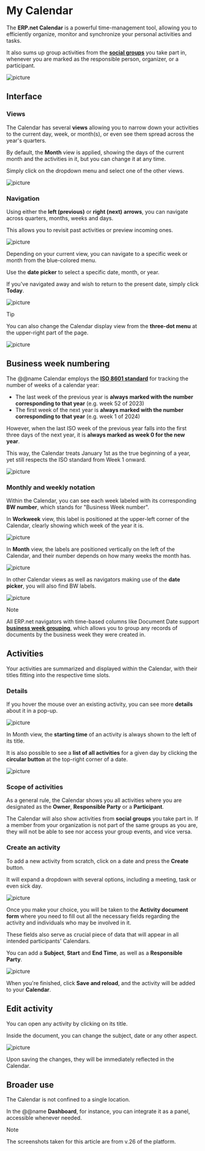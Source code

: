 # My Calendar

The **ERP.net Calendar** is a powerful time-management tool, allowing you to efficiently organize, monitor and synchronize your personal activities and tasks. 

It also sums up group activities from the **[social groups](groups/features-in-groups.md)** you take part in, whenever you are marked as the responsible person, organizer, or a participant. 

![picture](pictures/new_calendar_overview.png)

## Interface

### Views

The Calendar has several **views** allowing you to narrow down your activities to the current day, week, or month(s), or even see them spread across the year's quarters. 

By default, the **Month** view is applied, showing the days of the current month and the activities in it, but you can change it at any time.

Simply click on the dropdown menu and select one of the other views.

![picture](pictures/new_calendar_view.png)

### Navigation

Using either the **left (previous)** or **right (next)** **arrows**, you can navigate across quarters, months, weeks and days. 

This allows you to revisit past activities or preview incoming ones.

![picture](pictures/calendar_switch_monthss.png)

Depending on your current view, you can navigate to a specific week or month from the blue-colored menu.

Use the **date picker** to select a specific date, month, or year. 

If you've navigated away and wish to return to the present date, simply click **Today**.

![picture](pictures/calendar_mini.png)

> [!Tip]
> You can also change the Calendar display view from the **three-dot menu** at the upper-right part of the page.

![picture](pictures/calendar_view_modes.png)

## Business week numbering

The @@name Calendar employs the **[ISO 8601 standard](https://en.wikipedia.org/wiki/ISO_8601)** for tracking the number of weeks of a calendar year: 

- The last week of the previous year is **always marked with the number corresponding to that year** (e.g. week 52 of 2023)
- The first week of the next year is **always marked with the number corresponding to that year** (e.g. week 1 of 2024)

However, when the last ISO week of the previous year falls into the first three days of the next year, it is **always marked as week 0 for the new year**.

This way, the Calendar treats January 1st as the true beginning of a year, yet still respects the ISO standard from Week 1 onward.

![picture](pictures/week_zero.png)

### Monthly and weekly notation

Within the Calendar, you can see each week labeled with its corresponding **BW number**, which stands for "Business Week number".

In **Workweek** view, this label is positioned at the upper-left corner of the Calendar, clearly showing which week of the year it is.

![picture](pictures/business_week_view.png)

In **Month** view, the labels are positioned vertically on the left of the Calendar, and their number depends on how many weeks the month has.

![picture](pictures/business_week_monthvieww.png)

In other Calendar views as well as navigators making use of the **date picker**, you will also find BW labels.

![picture](pictures/business_week_mini.png)

> [!NOTE]
> All ERP.net navigators with time-based columns like Document Date support **[business week grouping](https://docs.erp.net/webclient/introduction/navigator-features.html?q=features#group-by-intervals)**, which allows you to group any records of documents by the business week they were created in. 

## Activities

Your activities are summarized and displayed within the Calendar, with their titles fitting into the respective time slots.

### Details

If you hover the mouse over an existing activity, you can see more **details** about it in a pop-up.

![picture](pictures/activity_details.png)

In Month view, the **starting time** of an activity is always shown to the left of its title.

It is also possible to see a **list of all activities** for a given day by clicking the **circular button** at the top-right corner of a date.

![picture](pictures/activities_fortheday.png)

### Scope of activities

As a general rule, the Calendar shows you all activities where you are designated as the **Owner**, **Responsible Party** or a **Participant**.

The Calendar will also show activities from **social groups** you take part in. If a member from your organization is not part of the same groups as you are, they will not be able to see nor access your group events, and vice versa.

### Create an activity

To add a new activity from scratch, click on a date and press the **Create** button.

It will expand a dropdown with several options, including a meeting, task or even sick day.

![picture](pictures/create_activity.png)

Once you make your choice, you will be taken to the **Activity document form** where you need to fill out all the necessary fields regarding the activity and individuals who may be involved in it.

These fields also serve as crucial piece of data that will appear in all intended participants' Calendars.

You can add a **Subject**, **Start** and **End Time**, as well as a **Responsible Party**.

![picture](pictures/Screenshot_8.png)

When you're finished, click **Save and reload**, and the activity will be added to your **Calendar**.
 
## Edit activity

You can open any activity by clicking on its title.

Inside the document, you can change the subject, date or any other aspect.

![picture](pictures/activity_document.png)

Upon saving the changes, they will be immediately reflected in the Calendar.

## Broader use

The Calendar is not confined to a single location. 

In the @@name **Dashboard**, for instance, you can integrate it as a panel, accessible whenever needed. 

> [!Note]
> The screenshots taken for this article are from v.26 of the platform.
